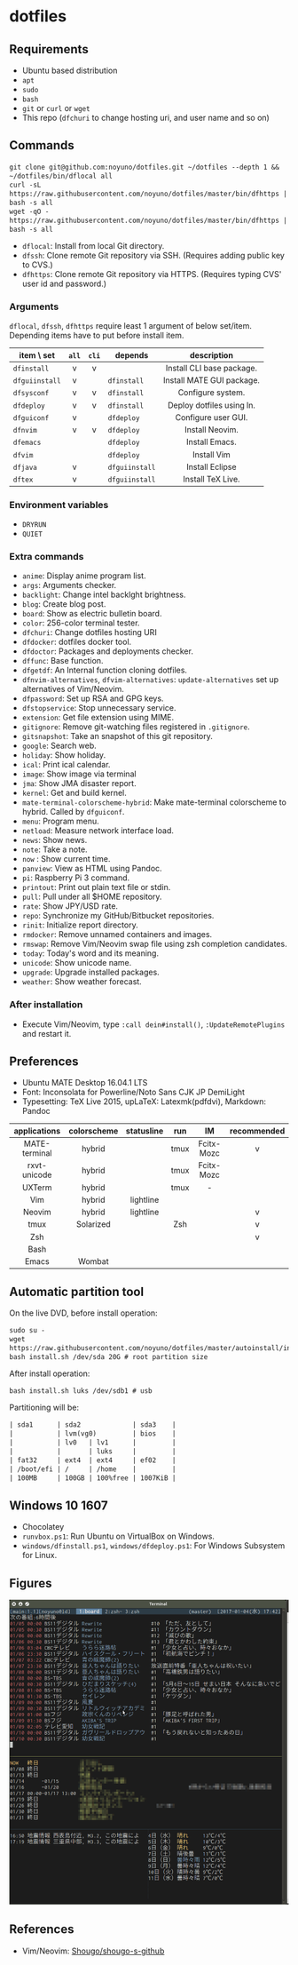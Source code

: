# dotfiles

## Requirements

- Ubuntu based distribution
- `apt`
- `sudo`
- `bash`
- `git` or `curl` or `wget`
- This repo (`dfchuri` to change hosting uri, and user name and so on)

## Commands

    git clone git@github.com:noyuno/dotfiles.git ~/dotfiles --depth 1 && ~/dotfiles/bin/dflocal all
    curl -sL https://raw.githubusercontent.com/noyuno/dotfiles/master/bin/dfhttps | bash -s all
    wget -qO - https://raw.githubusercontent.com/noyuno/dotfiles/master/bin/dfhttps | bash -s all

- `dflocal`: Install from local Git directory.
- `dfssh`: Clone remote Git repository via SSH. (Requires adding public key to
CVS.)
- `dfhttps`: Clone remote Git repository via HTTPS. (Requires typing CVS' user
id and password.)

### Arguments

`dflocal`, `dfssh`, `dfhttps` require least 1 argument of below set/item.
Depending items have to put before install item.

| item   \ set   | `all` | `cli` | depends        | description               |
| :------------: | :---: | :---: | :------------: | :-----------------------: |
| `dfinstall   ` | v     | v     |                | Install CLI base package. |
| `dfguiinstall` | v     |       | `dfinstall   ` | Install MATE GUI package. |
| `dfsysconf   ` | v     | v     | `dfinstall   ` | Configure system.         |
| `dfdeploy    ` | v     | v     | `dfinstall   ` | Deploy dotfiles using ln. |
| `dfguiconf   ` | v     |       | `dfdeploy    ` | Configure user GUI.       |
| `dfnvim      ` | v     | v     | `dfdeploy    ` | Install Neovim.           |
| `dfemacs     ` |       |       | `dfdeploy    ` | Install Emacs.            |
| `dfvim       ` |       |       | `dfdeploy    ` | Install Vim               |
| `dfjava      ` | v     |       | `dfguiinstall` | Install Eclipse           |
| `dftex       ` | v     |       | `dfguiinstall` | Install TeX Live.         |

### Environment variables

- `DRYRUN`
- `QUIET`

### Extra commands

- `anime`: Display anime program list.
- `args`: Arguments checker.
- `backlight`: Change intel backlght brightness.
- `blog`: Create blog post.
- `board`: Show as electric bulletin board.
- `color`: 256-color terminal tester.
- `dfchuri`: Change dotfiles hosting URI
- `dfdocker`: dotfiles docker tool.
- `dfdoctor`: Packages and deployments checker.
- `dffunc`: Base function.
- `dfgetdf`: An Internal function cloning dotfiles.
- `dfnvim-alternatives`, `dfvim-alternatives`: `update-alternatives` set up alternatives of Vim/Neovim.
- `dfpassword`: Set up RSA and GPG keys.
- `dfstopservice`: Stop unnecessary service.
- `extension`: Get file extension using MIME.
- `gitignore`: Remove git-watching files registered in `.gitignore`.
- `gitsnapshot`: Take an snapshot of this git repository.
- `google`: Search web.
- `holiday`: Show holiday.
- `ical`: Print ical calendar.
- `image`: Show image via terminal
- `jma`: Show JMA disaster report.
- `kernel`: Get and build kernel.
- `mate-terminal-colorscheme-hybrid`: Make mate-terminal colorscheme to hybrid. Called by `dfguiconf`.
- `menu`: Program menu.
- `netload`: Measure network interface load.
- `news`: Show news.
- `note`: Take a note.
- `now` : Show current time.
- `panview`: View as HTML using Pandoc.
- `pi`: Raspberry Pi 3 command.
- `printout`: Print out plain text file or stdin.
- `pull`: Pull under all $HOME repository.
- `rate`: Show JPY/USD rate.
- `repo`: Synchronize my GitHub/Bitbucket repositories.
- `rinit`: Initialize report directory.
- `rmdocker`: Remove unnamed containers and images.
- `rmswap`: Remove Vim/Neovim swap file using zsh completion candidates.
- `today`: Today's word and its meaning.
- `unicode`: Show unicode name.
- `upgrade`: Upgrade installed packages.
- `weather`: Show weather forecast.

### After installation

- Execute Vim/Neovim, type `:call dein#install()`, `:UpdateRemotePlugins` and
restart it.

## Preferences

- Ubuntu MATE Desktop 16.04.1 LTS
- Font: Inconsolata for Powerline/Noto Sans CJK JP DemiLight
- Typesetting: TeX Live 2015, upLaTeX: Latexmk(pdfdvi), Markdown: Pandoc

| applications  | colorscheme | statusline | run  | IM         | recommended |
|:-------------:|:-----------:|:----------:|:----:|:----------:|:-----------:|
| MATE-terminal | hybrid      |            | tmux | Fcitx-Mozc | v           |
| rxvt-unicode  | hybrid      |            | tmux | Fcitx-Mozc |             |
| UXTerm        | hybrid      |            | tmux | -          |             |
| Vim           | hybrid      | lightline  |      |            |             |
| Neovim        | hybrid      | lightline  |      |            | v           |
| tmux          | Solarized   |            | Zsh  |            | v           |
| Zsh           |             |            |      |            | v           |
| Bash          |             |            |      |            |             |
| Emacs         | Wombat      |            |      |            |             |

## Automatic partition tool

On the live DVD, before install operation:

    sudo su -
    wget https://raw.githubusercontent.com/noyuno/dotfiles/master/autoinstall/install.sh
    bash install.sh /dev/sda 20G # root partition size

After install operation:

    bash install.sh luks /dev/sdb1 # usb

Partitioning will be:

    | sda1      | sda2             | sda3    |
    |           | lvm(vg0)         | bios    |
    |           | lv0   | lv1      |         |
    |           |       | luks     |         |
    | fat32     | ext4  | ext4     | ef02    |
    | /boot/efi | /     | /home    |         |
    | 100MB     | 100GB | 100%free | 1007KiB |

## Windows 10 1607

- Chocolatey
- `runvbox.ps1`: Run Ubuntu on VirtualBox on Windows.
- `windows/dfinstall.ps1`, `windows/dfdeploy.ps1`: For Windows Subsystem for Linux.

## Figures

![fig](https://raw.githubusercontent.com/noyuno/dotfiles/master/fig/fig.png)

## References
- Vim/Neovim: [Shougo/shougo-s-github](https://github.com/Shougo/shougo-s-github)

